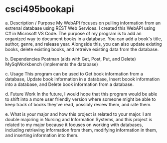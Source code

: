 # csci495bookapi

a.     Description / Purpose
          My WebAPI focuses on pulling information from an extrenal database using REST Web Services. I created this WebAPI using C# in Microsoft VS Code. The purpose of my program is to add an organized way to 
 document books in a database. You can add a book's title, author, genre, and release year. Alongside this, you can also update existing books, delete existing books, and retreive existing data from the database.

b.     Dependencies
          Postman (aids with Get, Post, Put, and Delete)
          MySqlWorkbench (implements the database)

c.     Usage
          This program can be used to Get book information from a database, Update book information in a database, Insert boook information into a database, and Delete book information from a database.

d.     Future Work
          In the future, I would hope that this program would be able to shift into a more user friendly version where someone might be able to keep track of books they've read, possibly review them, and rate them.

e.     What is your major and how this project is related to your major.
          I am double majoring in Nursing and Information Systems, and this project is related to my major because it focuses on working with databases, including retrieving information from them, modifying information in them, and inserting information into them.
